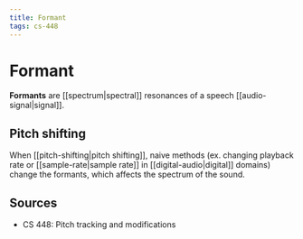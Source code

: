 ```yaml
---
title: Formant
tags: cs-448
---
```


# Formant

**Formants** are [[spectrum|spectral]] resonances of a speech [[audio-signal|signal]].

## Pitch shifting

When [[pitch-shifting|pitch shifting]], naive methods (ex. changing playback rate or [[sample-rate|sample rate]] in [[digital-audio|digital]] domains) change the formants, which affects the spectrum of the sound.

## Sources

- CS 448: Pitch tracking and modifications

